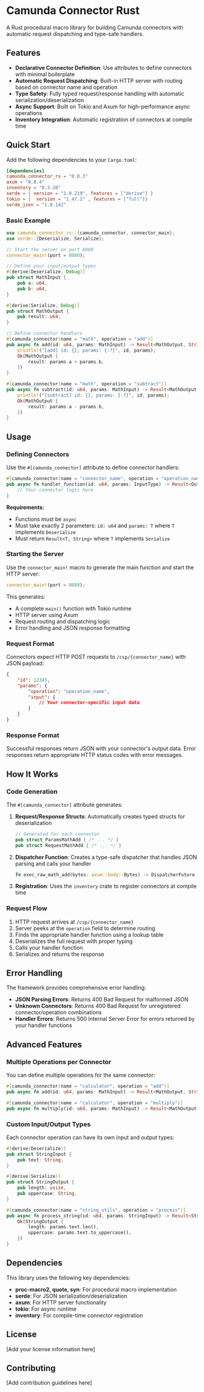 # Camunda Connector Rust

A Rust procedural macro library for building Camunda connectors with automatic request dispatching and type-safe handlers.

## Features

- **Declarative Connector Definition**: Use attributes to define connectors with minimal boilerplate
- **Automatic Request Dispatching**: Built-in HTTP server with routing based on connector name and operation
- **Type Safety**: Fully typed request/response handling with automatic serialization/deserialization
- **Async Support**: Built on Tokio and Axum for high-performance async operations
- **Inventory Integration**: Automatic registration of connectors at compile time

## Quick Start

Add the following dependencies to your `Cargo.toml`:

```toml
[dependencies]
camunda_connector_rs = "0.0.3"
axum = "0.8.4"
inventory = "0.3.20"
serde = { version = "1.0.219", features = ["derive"] }
tokio = {  version = "1.47.1" , features = ["full"]}
serde_json = "1.0.142"
```

### Basic Example

```rust
use camunda_connector_rs::{camunda_connector, connector_main};
use serde::{Deserialize, Serialize};

// Start the server on port 8080
connector_main!(port = 8080);

// Define your input/output types
#[derive(Deserialize, Debug)]
pub struct MathInput {
    pub a: u64,
    pub b: u64,
}

#[derive(Serialize, Debug)]
pub struct MathOutput {
    pub result: u64,
}

// Define connector handlers
#[camunda_connector(name = "math", operation = "add")]
pub async fn add(id: u64, params: MathInput) -> Result<MathOutput, String> {
    println!("[add] id: {}, params: {:?}", id, params);
    Ok(MathOutput {
        result: params.a + params.b,
    })
}

#[camunda_connector(name = "math", operation = "subtract")]
pub async fn subtract(id: u64, params: MathInput) -> Result<MathOutput, String> {
    println!("[subtract] id: {}, params: {:?}", id, params);
    Ok(MathOutput {
        result: params.a - params.b,
    })
}
```

## Usage

### Defining Connectors

Use the `#[camunda_connector]` attribute to define connector handlers:

```rust
#[camunda_connector(name = "connector_name", operation = "operation_name")]
pub async fn handler_function(id: u64, params: InputType) -> Result<OutputType, String> {
    // Your connector logic here
}
```

**Requirements:**
- Functions must be `async`
- Must take exactly 2 parameters: `id: u64` and `params: T` where `T` implements `Deserialize`
- Must return `Result<T, String>` where `T` implements `Serialize`

### Starting the Server

Use the `connector_main!` macro to generate the main function and start the HTTP server:

```rust
connector_main!(port = 8080);
```

This generates:
- A complete `main()` function with Tokio runtime
- HTTP server using Axum
- Request routing and dispatching logic
- Error handling and JSON response formatting

### Request Format

Connectors expect HTTP POST requests to `/csp/{connector_name}` with JSON payload:

```json
{
    "id": 12345,
    "params": {
        "operation": "operation_name",
        "input": {
            // Your connector-specific input data
        }
    }
}
```

### Response Format

Successful responses return JSON with your connector's output data. Error responses return appropriate HTTP status codes with error messages.

## How It Works

### Code Generation

The `#[camunda_connector]` attribute generates:

1. **Request/Response Structs**: Automatically creates typed structs for deserialization
   ```rust
   // Generated for each connector
   pub struct ParamsMathAdd { /* ... */ }
   pub struct RequestMathAdd { /* ... */ }
   ```

2. **Dispatcher Function**: Creates a type-safe dispatcher that handles JSON parsing and calls your handler
   ```rust
   fn exec_raw_math_add(bytes: axum::body::Bytes) -> DispatcherFuture { /* ... */ }
   ```

3. **Registration**: Uses the `inventory` crate to register connectors at compile time

### Request Flow

1. HTTP request arrives at `/csp/{connector_name}`
2. Server peeks at the `operation` field to determine routing
3. Finds the appropriate handler function using a lookup table
4. Deserializes the full request with proper typing
5. Calls your handler function
6. Serializes and returns the response

## Error Handling

The framework provides comprehensive error handling:

- **JSON Parsing Errors**: Returns 400 Bad Request for malformed JSON
- **Unknown Connectors**: Returns 400 Bad Request for unregistered connector/operation combinations
- **Handler Errors**: Returns 500 Internal Server Error for errors returned by your handler functions

## Advanced Features

### Multiple Operations per Connector

You can define multiple operations for the same connector:

```rust
#[camunda_connector(name = "calculator", operation = "add")]
pub async fn add(id: u64, params: MathInput) -> Result<MathOutput, String> { /* ... */ }

#[camunda_connector(name = "calculator", operation = "multiply")]
pub async fn multiply(id: u64, params: MathInput) -> Result<MathOutput, String> { /* ... */ }
```

### Custom Input/Output Types

Each connector operation can have its own input and output types:

```rust
#[derive(Deserialize)]
pub struct StringInput {
    pub text: String,
}

#[derive(Serialize)]
pub struct StringOutput {
    pub length: usize,
    pub uppercase: String,
}

#[camunda_connector(name = "string_utils", operation = "process")]
pub async fn process_string(id: u64, params: StringInput) -> Result<StringOutput, String> {
    Ok(StringOutput {
        length: params.text.len(),
        uppercase: params.text.to_uppercase(),
    })
}
```

## Dependencies

This library uses the following key dependencies:

- **proc-macro2, quote, syn**: For procedural macro implementation
- **serde**: For JSON serialization/deserialization
- **axum**: For HTTP server functionality
- **tokio**: For async runtime
- **inventory**: For compile-time connector registration

## License

[Add your license information here]

## Contributing

[Add contribution guidelines here]